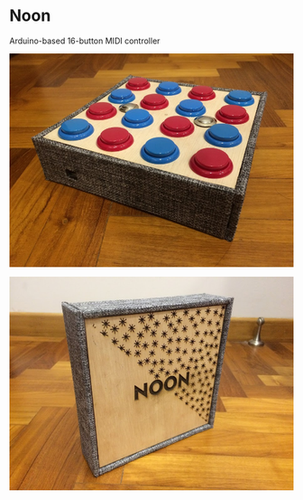 # Noon
Arduino-based 16-button MIDI controller 

![front_image](noon_front.JPG)

![back_image](noon_back.JPG)
